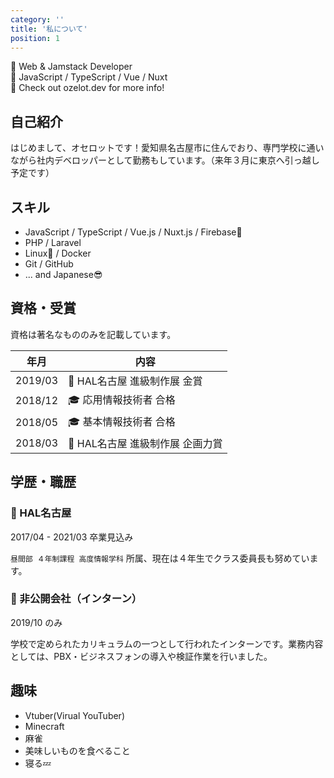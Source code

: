 ```yaml
---
category: ''
title: '私について'
position: 1
---
```


🔧 Web & Jamstack Developer<br>
💙 JavaScript / TypeScript / Vue / Nuxt<br>
💬 Check out ozelot.dev for more info!

## 自己紹介

はじめまして、オセロットです！愛知県名古屋市に住んでおり、専門学校に通いながら社内デベロッパーとして勤務もしています。（来年３月に東京へ引っ越し予定です）

## スキル

- JavaScript / TypeScript / Vue.js / Nuxt.js / Firebase🔰
- PHP / Laravel
- Linux🔰 / Docker
- Git / GitHub
- ... and Japanese😎

## 資格・受賞

資格は著名なもののみを記載しています。

| 年月 | 内容 |
| --- | --- |
| 2019/03 | 🥇 HAL名古屋 進級制作展 金賞 |
| 2018/12 | 🎓 応用情報技術者 合格 |
| 2018/05 | 🎓 基本情報技術者 合格 |
| 2018/03 | 🥈 HAL名古屋 進級制作展 企画力賞 |

## 学歴・職歴

### 🏫 HAL名古屋

<badge>2017/04 - 2021/03 卒業見込み</badge>

`昼間部 ４年制課程 高度情報学科` 所属、現在は４年生でクラス委員長も努めています。

### 💼 非公開会社（インターン）

<badge>2019/10 のみ</badge>

学校で定められたカリキュラムの一つとして行われたインターンです。業務内容としては、PBX・ビジネスフォンの導入や検証作業を行いました。

## 趣味

- Vtuber(Virual YouTuber)
- Minecraft
- 麻雀
- 美味しいものを食べること
- 寝る💤
